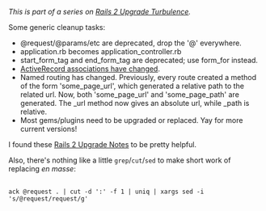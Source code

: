 *This is part of a series on [Rails 2 Upgrade Turbulence](http://threebrothers.org/brendan/blog/rails2-upgrade-turbulence).*

Some generic cleanup tasks:

 * @request/@params/etc are deprecated, drop the '@' everywhere.
 * application.rb becomes application_controller.rb
 * start\_form\_tag and end\_form\_tag are deprecated; use form_for instead.
 * [ActiveRecord associations have changed](http://threebrothers.org/brendan/blog/rails2-upgrade-activerecord-woes/).
 * Named routing has changed. Previously, every route created a method of the form 'some\_page\_url', which generated a relative path to the related url. Now, both 'some\_page\_url' and 'some\_page\_path' are generated. The \_url method now gives an absolute url, while \_path is relative.
 * Most gems/plugins need to be upgraded or replaced. Yay for more current versions!

I found these [Rails 2 Upgrade Notes](http://www.slashdotdash.net/2007/12/03/rails-2-upgrade-notes/) to be pretty helpful.

Also, there's nothing like a little `grep`/`cut`/`sed` to make short work of replacing *en masse*:

<noscript>
  <pre>
    <code>
ack @request . | cut -d ':' -f 1 | uniq | xargs sed -i 's/@request/request/g'
    </code>
  </pre>
</noscript>
<script src="http://gist.github.com/653085.js?file=replace.sh"></script>
